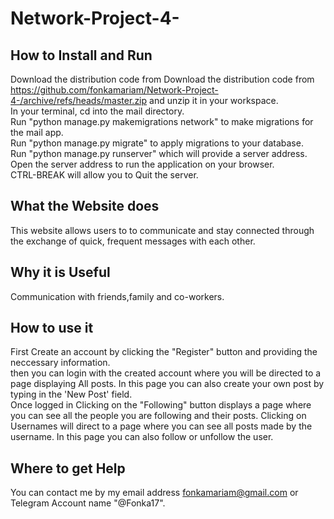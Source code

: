 # Network-Project-4-
## How to Install and Run 
Download the distribution code from Download the distribution code from https://github.com/fonkamariam/Network-Project-4-/archive/refs/heads/master.zip and unzip it in your workspace. <br>
In your terminal, cd into the mail directory.<br>
Run "python manage.py makemigrations network" to make migrations for the mail app.<br>
Run "python manage.py migrate" to apply migrations to your database.<br>
Run "python manage.py runserver" which will provide a server address.<br>
Open the server address to run the application on your browser.<br>
CTRL-BREAK will allow you to Quit the server.<br>

## What the Website does
This website allows users to to communicate and stay connected through the exchange of quick, frequent messages with each other.<br>
## Why it is Useful
Communication with friends,family and co-workers.<br>
## How to use it
First Create an account by clicking the "Register" button and providing the neccessary information.<br>
then you can login with the created account where you will be directed to a page displaying All posts. In this page you can also create your own post by typing in the 'New Post' field.<br>
Once logged in Clicking on the "Following" button displays a page where you can see all the people you are following and their posts.
Clicking on Usernames will direct to a page where you can see all posts made by the username. In this page you can also follow or unfollow the user.<br>
## Where to get Help
You can contact me by my email address fonkamariam@gmail.com or Telegram Account name "@Fonka17".<br>

